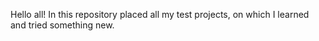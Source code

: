 Hello all! In this repository placed all my test projects, on which I learned and tried something new.
